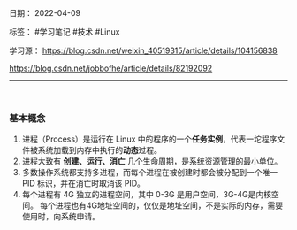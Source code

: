 日期： 2022-04-09

标签： #学习笔记 #技术 #Linux

学习源： 
https://blog.csdn.net/weixin_40519315/article/details/104156838

https://blog.csdn.net/jobbofhe/article/details/82192092

---
<br>

### 基本概念
1. 进程（Process）是运行在 Linux 中的程序的一个**任务实例**，代表一坨程序文件被系统加载到内存中执行的**动态**过程。
2. 进程大致有 **创建、运行、消亡** 几个生命周期，是系统资源管理的最小单位。
3. 多数操作系统都支持多进程，而每个进程在被创建时都会被分配到一个唯一 PID 标识，并在消亡时取消该 PID。
4. 每个进程有 4G 独立的进程空间，其中 0-3G 是用户空间，3G-4G是内核空间。 每个进程也有4G地址空间的，仅仅是地址空间，不是实际的内存，需要使用时，向系统申请。